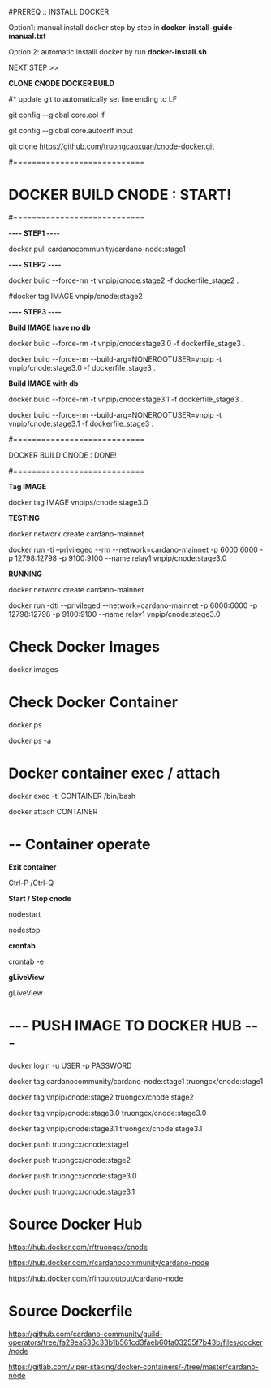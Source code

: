 #PREREQ :: INSTALL DOCKER

Option1: manual install docker step by step in **docker-install-guide-manual.txt**

Option 2: automatic installl docker by run **docker-install.sh**

NEXT STEP >>

**CLONE CNODE DOCKER BUILD**

#* update git to automatically set line ending to LF

git config --global core.eol lf

git config --global core.autocrlf input

git clone https://github.com/truongcaoxuan/cnode-docker.git

#============================

# DOCKER BUILD CNODE : START!

#============================

**---- STEP1 ----**

docker pull cardanocommunity/cardano-node:stage1

**---- STEP2 ----**

docker build --force-rm -t vnpip/cnode:stage2 -f dockerfile_stage2 .

#docker tag IMAGE vnpip/cnode:stage2

**---- STEP3 ----**

**Build IMAGE have no db**

docker build --force-rm -t vnpip/cnode:stage3.0 -f dockerfile_stage3 .

docker build --force-rm --build-arg=NONEROOTUSER=vnpip -t vnpip/cnode:stage3.0 -f dockerfile_stage3 .

**Build IMAGE with db**

docker build --force-rm -t vnpip/cnode:stage3.1 -f dockerfile_stage3 .

docker build --force-rm --build-arg=NONEROOTUSER=vnpip -t vnpip/cnode:stage3.1 -f dockerfile_stage3 .

#============================

DOCKER BUILD CNODE : DONE! 

#============================

**Tag IMAGE**

docker tag IMAGE vnpips/cnode:stage3.0

**TESTING**

docker network create cardano-mainnet

docker run -ti –privileged --rm --network=cardano-mainnet -p 6000:6000 -p 12798:12798 -p 9100:9100 --name relay1 vnpip/cnode:stage3.0

**RUNNING**

docker network create cardano-mainnet

docker run -dti --privileged --network=cardano-mainnet -p 6000:6000 -p 12798:12798 -p 9100:9100 --name relay1 vnpip/cnode:stage3.0


# Check Docker Images

docker images

# Check Docker Container

docker ps

docker ps -a

# Docker container exec / attach

docker exec -ti CONTAINER /bin/bash

docker attach CONTAINER

# -- Container operate
**Exit container**

Ctrl-P /Ctrl-Q

**Start / Stop cnode**

nodestart

nodestop

**crontab**

crontab -e

**gLiveView**

gLiveView

# --- PUSH IMAGE TO DOCKER HUB ---

docker login -u USER -p PASSWORD

docker tag cardanocommunity/cardano-node:stage1 truongcx/cnode:stage1

docker tag vnpip/cnode:stage2 truongcx/cnode:stage2

docker tag vnpip/cnode:stage3.0 truongcx/cnode:stage3.0

docker tag vnpip/cnode:stage3.1 truongcx/cnode:stage3.1


docker push truongcx/cnode:stage1

docker push truongcx/cnode:stage2

docker push truongcx/cnode:stage3.0

docker push truongcx/cnode:stage3.1

# Source Docker Hub

https://hub.docker.com/r/truongcx/cnode

https://hub.docker.com/r/cardanocommunity/cardano-node

https://hub.docker.com/r/inputoutput/cardano-node

# Source Dockerfile

https://github.com/cardano-community/guild-operators/tree/fa29ea533c33b1b561cd3faeb60fa03255f7b43b/files/docker/node

https://gitlab.com/viper-staking/docker-containers/-/tree/master/cardano-node
